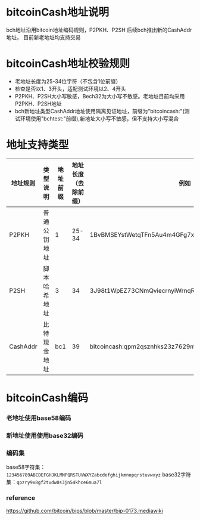 # bitcoinCash地址说明
bch地址沿用bitcoin地址编码规则，P2PKH、P2SH
后续bch推出新的CashAddr地址，
目前新老地址均支持交易

# bitcoinCash地址校验规则
* 老地址长度为25-34位字符（不包含1位前缀）
* 检查是否以1、3开头，适配测试环境以2、4开头
* P2PKH、P2SH大小写敏感，Bech32为大小写不敏感。老地址目前均采用P2PKH、P2SH地址
* bch新地址类型CashAddr地址使用隔离见证地址，前缀为"bitcoincash:"(测试环境使用"bchtest:"前缀),新地址大小写不敏感，但不支持大小写混合

# 地址支持类型
|地址规则|类型说明|地址前缀|地址长度（去除前缀）|例如|
|--|------|--|--|--|
|P2PKH|普通公钥地址|1|25-34|1BvBMSEYstWetqTFn5Au4m4GFg7xJaNVN2|
|P2SH|脚本哈希地址|3|34|3J98t1WpEZ73CNmQviecrnyiWrnqRhWNLy|
|CashAddr|比特现金地址|bc1|39|bitcoincash:qpm2qsznhks23z7629mms6s4cwef74vcwvy22gdx6a|

# bitcoinCash编码
### 老地址使用base58编码
### 新地址使用使用base32编码

### 编码集
base58字符集：``123456789ABCDEFGHJKLMNPQRSTUVWXYZabcdefghijkmnopqrstuvwxyz``
base32字符集：``qpzry9x8gf2tvdw0s3jn54khce6mua7l``

### reference
https://github.com/bitcoin/bips/blob/master/bip-0173.mediawiki